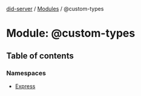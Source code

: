 [did-server](../README.md) / [Modules](../modules.md) / @custom-types

# Module: @custom-types

## Table of contents

### Namespaces

- [Express](_custom_types.express.md)

